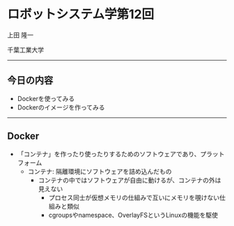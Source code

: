 # ロボットシステム学第12回

上田 隆一

千葉工業大学

---

## 今日の内容

* Dockerを使ってみる
* Dockerのイメージを作ってみる


---

## Docker

* 「コンテナ」を作ったり使ったりするためのソフトウェアであり、プラットフォーム
  * コンテナ: 隔離環境にソフトウェアを詰め込んだもの
    * コンテナの中ではソフトウェアが自由に動けるが、コンテナの外は見えない
      * プロセス同士が仮想メモリの仕組みで互いにメモリを覗けない仕組みと類似
      * cgroupsやnamespace、OverlayFSというLinuxの機能を駆使

